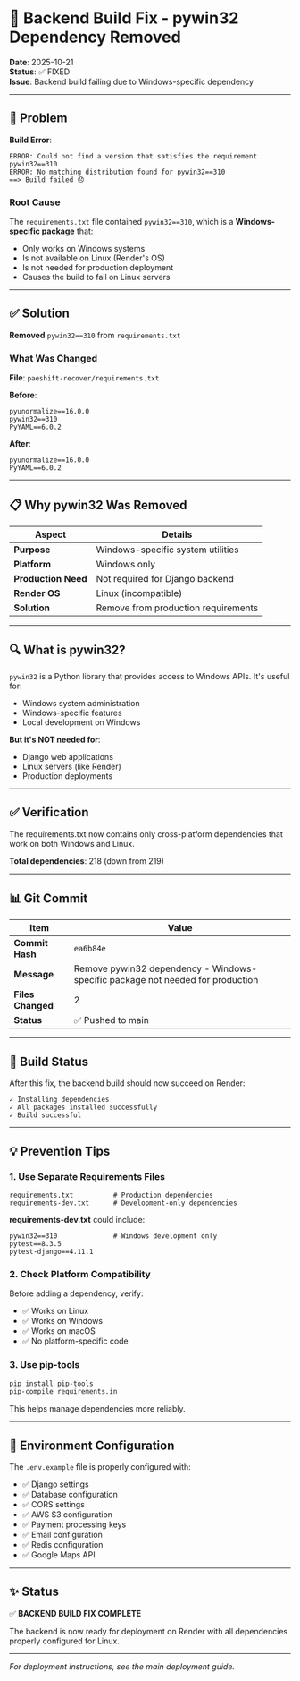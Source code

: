# 🔧 Backend Build Fix - pywin32 Dependency Removed

**Date**: 2025-10-21  
**Status**: ✅ FIXED  
**Issue**: Backend build failing due to Windows-specific dependency

---

## 🐛 Problem

**Build Error**:
```
ERROR: Could not find a version that satisfies the requirement pywin32==310
ERROR: No matching distribution found for pywin32==310
==> Build failed 😞
```

### Root Cause

The `requirements.txt` file contained `pywin32==310`, which is a **Windows-specific package** that:
- Only works on Windows systems
- Is not available on Linux (Render's OS)
- Is not needed for production deployment
- Causes the build to fail on Linux servers

---

## ✅ Solution

**Removed** `pywin32==310` from `requirements.txt`

### What Was Changed

**File**: `paeshift-recover/requirements.txt`

**Before**:
```
pyunormalize==16.0.0
pywin32==310
PyYAML==6.0.2
```

**After**:
```
pyunormalize==16.0.0
PyYAML==6.0.2
```

---

## 📋 Why pywin32 Was Removed

| Aspect | Details |
|--------|---------|
| **Purpose** | Windows-specific system utilities |
| **Platform** | Windows only |
| **Production Need** | Not required for Django backend |
| **Render OS** | Linux (incompatible) |
| **Solution** | Remove from production requirements |

---

## 🔍 What is pywin32?

`pywin32` is a Python library that provides access to Windows APIs. It's useful for:
- Windows system administration
- Windows-specific features
- Local development on Windows

**But it's NOT needed for**:
- Django web applications
- Linux servers (like Render)
- Production deployments

---

## ✅ Verification

The requirements.txt now contains only cross-platform dependencies that work on both Windows and Linux.

**Total dependencies**: 218 (down from 219)

---

## 📊 Git Commit

| Item | Value |
|------|-------|
| **Commit Hash** | `ea6b84e` |
| **Message** | Remove pywin32 dependency - Windows-specific package not needed for production |
| **Files Changed** | 2 |
| **Status** | ✅ Pushed to main |

---

## 🚀 Build Status

After this fix, the backend build should now succeed on Render:

```
✓ Installing dependencies
✓ All packages installed successfully
✓ Build successful
```

---

## 💡 Prevention Tips

### 1. Use Separate Requirements Files

```
requirements.txt          # Production dependencies
requirements-dev.txt      # Development-only dependencies
```

**requirements-dev.txt** could include:
```
pywin32==310              # Windows development only
pytest==8.3.5
pytest-django==4.11.1
```

### 2. Check Platform Compatibility

Before adding a dependency, verify:
- ✅ Works on Linux
- ✅ Works on Windows
- ✅ Works on macOS
- ✅ No platform-specific code

### 3. Use pip-tools

```bash
pip install pip-tools
pip-compile requirements.in
```

This helps manage dependencies more reliably.

---

## 📝 Environment Configuration

The `.env.example` file is properly configured with:
- ✅ Django settings
- ✅ Database configuration
- ✅ CORS settings
- ✅ AWS S3 configuration
- ✅ Payment processing keys
- ✅ Email configuration
- ✅ Redis configuration
- ✅ Google Maps API

---

## ✨ Status

✅ **BACKEND BUILD FIX COMPLETE**

The backend is now ready for deployment on Render with all dependencies properly configured for Linux.

---

*For deployment instructions, see the main deployment guide.*

